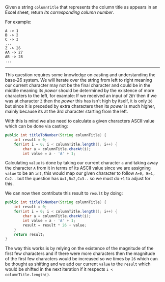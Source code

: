 Given a string `columnTitle` that represents the column title as appears in an Excel sheet, return _its corresponding column number_.

For example:

```
A -> 1
B -> 2
C -> 3
...
Z -> 26
AA -> 27
AB -> 28 
...
```
***
This question requires some knowledge on casting and understanding the base-26 system. We will iterate over the string from left to right meaning our current character may not be the final character and could be in the middle meaning its *power* should be determined by the existence of more characters to the left, for example: If we received an input of `ZBY` then if we was at character `Z` then the *power* this has isn't high by itself, it is only `26` but since it is preceded by extra characters then its *power* is much higher, mainly because its at the 3rd character starting from the left.

With this is mind we also need to calculate a given characters ASCII value which can be done via casting:
```java
public int titleToNumber(String columnTitle) {
	int result = 0;
	for(int i = 0; i < columnTitle.length(); i++) {
		char a = columnTitle.charAt(i);
		int value = a - 'A' + 1;
```
Calculating `value` is done by taking our current character `a` and taking away the character `A` from it in terms of its ASCII value since we are assigning `value` to be an `int`, this would map our given character to follow `A=0, B=1, C=2..` but the question has `A=1,B=2,C=3..` so we must do `+1` to adjust for this.

We can now then contribute this result to `result` by doing: 
```java
public int titleToNumber(String columnTitle) {
	int result = 0;
	for(int i = 0; i < columnTitle.length(); i++) {
		char a = columnTitle.charAt(i);
		int value = a - 'A' + 1;
		result = result * 26 + value;
	}
	return result;
}
```
The way this works is by relying on the existence of the magnitude of the first few characters and if there were more characters then the magnitude of the first few characters would be increased so we times by `26` which can be thought as shifting and we add our current `value` to the `result` which would be shifted in the next iteration if it respects `i < columnTitle.length()`.
